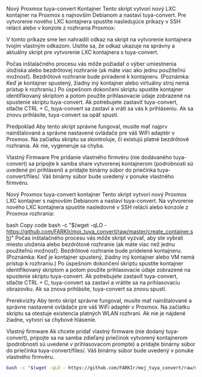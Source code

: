 Nový Proxmox tuya-convert Kontajner
Tento skript vytvorí nový LXC kontajner na Proxmox s najnovším Debianom a nastaví tuya-convert. Pre vytvorenie nového LXC kontajnera spustite nasledujúce príkazy v SSH relácii alebo v konzole z rozhrania Proxmox:


V tomto príkaze sme len nahradili odkaz na skript na vytvorenie kontajnera tvojím vlastným odkazom. Uistite sa, že odkaz ukazuje na správny a aktuálny skript pre vytvorenie LXC kontajnera s tuya-convert.

Počas inštalačného procesu vás môže požiadať o výber umiestnenia úložiska alebo bezdrôtovej rozhranie (ak máte viac ako jednu použiteľnú možnosť). Bezdrôtové rozhranie bude priradené k kontajneru. (Poznámka: Keď je kontajner spustený, žiadny iný kontajner alebo virtuálny stroj nemá prístup k rozhraniu.) Po úspešnom dokončení skriptu spustite kontajner identifikovaný skriptom a potom použite prihlasovacie údaje zobrazené na spustenie skriptu tuya-convert. Ak potrebujete zastaviť tuya-convert, stlačte CTRL + C, tuya-convert sa zastaví a vráti sa vás k prihláseniu. Ak sa znovu prihlásite, tuya-convert sa opäť spustí.

Predpoklad
Aby tento skript správne fungoval, musíte mať najprv nainštalované a správne nastavené ovládače pre váš WiFi adaptér v Proxmox. Na začiatku skriptu sa skontroluje, či existujú platné bezdrôtové rozhrania. Ak nie, vygeneruje sa chyba.

Vlastný Firmware
Pre pridanie vlastného firmvéru (nie dodávaného tuya-convert) sa pripojte k samba share vytvorenej kontajnerom (podrobnosti sú uvedené pri prihlásení) a pridajte binárny súbor do priečinka tuya-convert/files/. Váš binárny súbor bude uvedený v ponuke vlastného firmvéru.

Nový Proxmox tuya-convert kontajner
Tento skript vytvorí nový Proxmox LXC kontajner s najnovším Debianom a nastaví tuya-convert. Na vytvorenie nového LXC kontajnera spustite nasledovné v SSH relácii alebo konzole z Proxmox rozhrania:

bash
Copy code
bash -c "$(wget -qLO - https://github.com/FARKIr/moj_tuya_convert/raw/master/create_container.sh)"
Počas inštalačného procesu vás môže skript vyzvať, aby ste vybrali miesto uloženia alebo bezdrôtové rozhranie (ak máte viac než jednu použiteľnú možnosť). Bezdrôtové rozhranie bude pridelené kontajneru. (Poznámka: Keď je kontajner spustený, žiadny iný kontajner alebo VM nemá prístup k rozhraniu.) Po úspešnom dokončení skriptu spustite kontajner identifikovaný skriptom a potom použite prihlasovacie údaje zobrazené na spustenie skriptu tuya-convert. Ak potrebujete zastaviť tuya-convert, stlačte CTRL + C, tuya-convert sa zastaví a vrátite sa na prihlasovaciu obrazovku. Ak sa znova prihlásite, tuya-convert sa znovu spustí.

Prerekvizity
Aby tento skript správne fungoval, musíte mať nainštalované a správne nastavené ovládače pre váš WiFi adaptér v Proxmox. Na začiatku skriptu sa otestuje existencia platných WLAN rozhraní. Ak nie je nájdené žiadne, vytvorí sa chybové hlásenie.

Vlastný firmware
Ak chcete pridať vlastný firmware (nie dodaný tuya-convert), pripojte sa na samba zdieľaný priečinok vytvorený kontajnerom (podrobnosti sú uvedené v prihlasovacom prompte) a pridajte binárny súbor do priečinka tuya-convert/files/. Váš binárny súbor bude uvedený v ponuke vlastného firmvéru.




 
```bash
bash -c "$(wget -qLO - https://github.com/FARKIr/moj_tuya_convert/raw/main/create_container.sh)"
